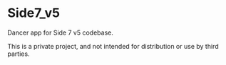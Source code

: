 Side7_v5
========

Dancer app for Side 7 v5 codebase.

This is a private project, and not intended for distribution or use by third parties.
